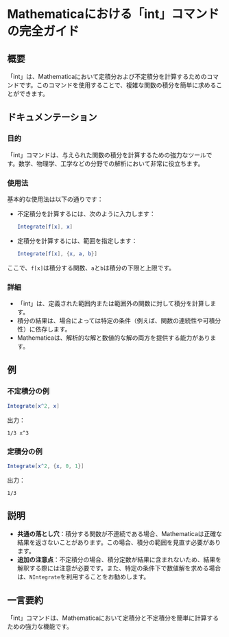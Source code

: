 <!--
Meta Description: # Mathematicaにおける「int」コマンドの完全ガイド ## 概要 「int」は、Mathematicaにおいて定積分および不定積分を計算するためのコマンドです。このコマンドを使用することで、複雑な関数の積分を簡単に求めることができます。 ## ドキュメンテーション ### 目的 「int...
Meta Keywords: int, mathematica, integrate, コマンドは, mathematicaにおける
-->

# Mathematicaにおける「int」コマンドの完全ガイド

## 概要
「int」は、Mathematicaにおいて定積分および不定積分を計算するためのコマンドです。このコマンドを使用することで、複雑な関数の積分を簡単に求めることができます。

## ドキュメンテーション
### 目的
「int」コマンドは、与えられた関数の積分を計算するための強力なツールです。数学、物理学、工学などの分野での解析において非常に役立ちます。

### 使用法
基本的な使用法は以下の通りです：

- 不定積分を計算するには、次のように入力します：
  ```mathematica
  Integrate[f[x], x]
  ```
- 定積分を計算するには、範囲を指定します：
  ```mathematica
  Integrate[f[x], {x, a, b}]
  ```

ここで、`f[x]`は積分する関数、`a`と`b`は積分の下限と上限です。

### 詳細
- 「int」は、定義された範囲内または範囲外の関数に対して積分を計算します。
- 積分の結果は、場合によっては特定の条件（例えば、関数の連続性や可積分性）に依存します。
- Mathematicaは、解析的な解と数値的な解の両方を提供する能力があります。

## 例
### 不定積分の例
```mathematica
Integrate[x^2, x]
```
出力：
```
1/3 x^3
```

### 定積分の例
```mathematica
Integrate[x^2, {x, 0, 1}]
```
出力：
```
1/3
```

## 説明
- **共通の落とし穴**：積分する関数が不連続である場合、Mathematicaは正確な結果を返さないことがあります。この場合、積分の範囲を見直す必要があります。
- **追加の注意点**：不定積分の場合、積分定数が結果に含まれないため、結果を解釈する際には注意が必要です。また、特定の条件下で数値解を求める場合は、`NIntegrate`を利用することをお勧めします。

## 一言要約
「int」コマンドは、Mathematicaにおいて定積分と不定積分を簡単に計算するための強力な機能です。